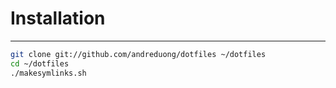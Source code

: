 # Installation
------------

``` bash
git clone git://github.com/andreduong/dotfiles ~/dotfiles
cd ~/dotfiles
./makesymlinks.sh
```
